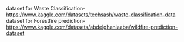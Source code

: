 dataset for Waste Classification- https://www.kaggle.com/datasets/techsash/waste-classification-data 
dataset for Forestfire prediction- https://www.kaggle.com/datasets/abdelghaniaaba/wildfire-prediction-dataset 
